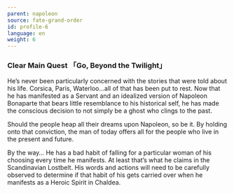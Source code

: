 ```yaml
---
parent: napoleon
source: fate-grand-order
id: profile-6
language: en
weight: 6
---
```


### Clear Main Quest 「Go, Beyond the Twilight」

He’s never been particularly concerned with the stories that were told about his life. Corsica, Paris, Waterloo…all of that has been put to rest. Now that he has manifested as a Servant and an idealized version of Napoleon Bonaparte that bears little resemblance to his historical self, he has made the conscious decision to not simply be a ghost who clings to the past.

Should the people heap all their dreams upon Napoleon, so be it. By holding onto that conviction, the man of today offers all for the people who live in the present and future.

By the way… He has a bad habit of falling for a particular woman of his choosing every time he manifests. At least that’s what he claims in the Scandinavian Lostbelt. His words and actions will need to be carefully observed to determine if that habit of his gets carried over when he manifests as a Heroic Spirit in Chaldea.
